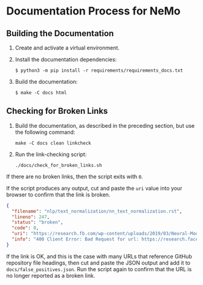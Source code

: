 # Documentation Process for NeMo

## Building the Documentation

1. Create and activate a virtual environment.

1. Install the documentation dependencies:

   ```console
   $ python3 -m pip install -r requirements/requirements_docs.txt
   ```

1. Build the documentation:

   ```console
   $ make -C docs html
   ```

## Checking for Broken Links

1. Build the documentation, as described in the preceding section, but use the following command:

   ```shell
   make -C docs clean linkcheck
   ```

1. Run the link-checking script:

   ```shell
   ./docs/check_for_broken_links.sh
   ```

If there are no broken links, then the script exits with `0`.

If the script produces any output, cut and paste the `uri` value into your browser to confirm
that the link is broken.

```json
{
  "filename": "nlp/text_normalization/nn_text_normalization.rst",
  "lineno": 247,
  "status": "broken",
  "code": 0,
  "uri": "https://research.fb.com/wp-content/uploads/2019/03/Neural-Models-of-Text-Normalization-for-Speech-Applications.pdf",
  "info": "400 Client Error: Bad Request for url: https://research.facebook.com/wp-content/uploads/2019/03/Neural-Models-of-Text-Normalization-for-Speech-Applications.pdf"
}
```

If the link is OK, and this is the case with many URLs that reference GitHub repository file headings,
then cut and paste the JSON output and add it to `docs/false_positives.json`.
Run the script again to confirm that the URL is no longer reported as a broken link.
